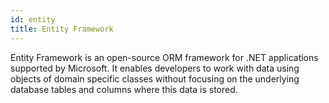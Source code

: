 ```yaml
---
id: entity
title: Entity Framework
---
```


Entity Framework is an open-source ORM framework for .NET applications supported by Microsoft. It enables developers to work with data using objects of domain specific classes without focusing on the underlying database tables and columns where this data is stored.


